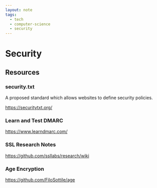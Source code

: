 ```yaml
---
layout: note
tags:
  - tech
  - computer-science
  - security
---
```


# Security

## Resources

### security.txt

A proposed standard which allows websites to define security policies.

https://securitytxt.org/

### Learn and Test DMARC

https://www.learndmarc.com/

### SSL Research Notes

https://github.com/ssllabs/research/wiki

### Age Encryption

https://github.com/FiloSottile/age
